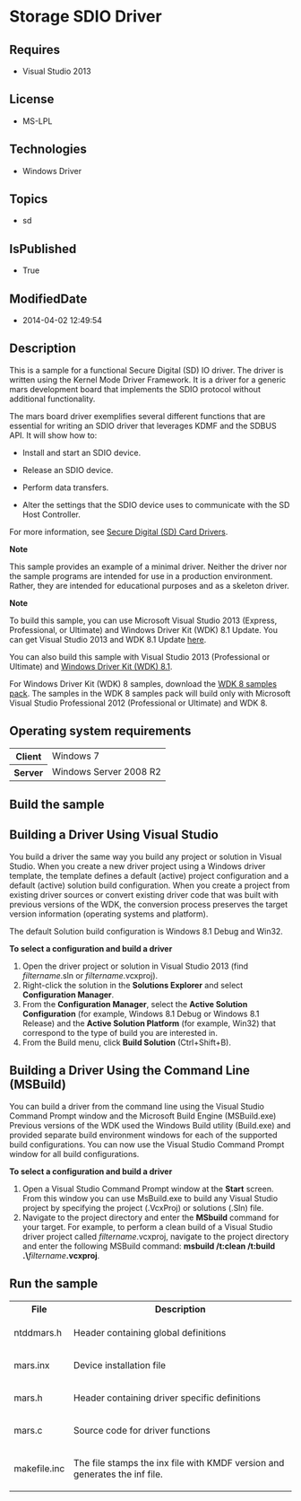 # Storage SDIO Driver
## Requires
* Visual Studio 2013
## License
* MS-LPL
## Technologies
* Windows Driver
## Topics
* sd
## IsPublished
* True
## ModifiedDate
* 2014-04-02 12:49:54
## Description

<div id="mainSection">
<p></p>
<p>This is a sample for a functional Secure Digital (SD) IO driver. The driver is written using the Kernel Mode Driver Framework. It is a driver for a generic mars development board that implements the SDIO protocol without additional functionality.</p>
<p></p>
<p>The mars board driver exemplifies several different functions that are essential for writing an SDIO driver that leverages KDMF and the SDBUS API. It will show how to:</p>
<ul>
<li>
<p>Install and start an SDIO device. </p>
</li><li>
<p>Release an SDIO device.</p>
</li><li>
<p>Perform data transfers.</p>
</li><li>
<p>Alter the settings that the SDIO device uses to communicate with the SD Host Controller.</p>
</li></ul>
<p>For more information, see <a href="http://msdn.microsoft.com/en-us/library/windows/hardware/ff537945">
Secure Digital (SD) Card Drivers</a>.</p>
<p class="note"><b>Note</b>&nbsp;&nbsp; </p>
<p class="note">This sample provides an example of a minimal driver. Neither the driver nor the sample programs are intended for use in a production environment. Rather, they are intended for educational purposes and as a skeleton driver.</p>
<p></p>
<p class="note"><b>Note</b>&nbsp;&nbsp;</p>
<p class="note">To build this sample, you can use Microsoft Visual Studio&nbsp;2013 (Express, Professional, or Ultimate) and Windows Driver Kit (WDK)&nbsp;8.1 Update. You can get Visual Studio&nbsp;2013 and WDK&nbsp;8.1 Update
<a href="http://go.microsoft.com/fwlink/p/?LInkID=239721">here</a>.</p>
<p class="note">You can also build this sample with Visual Studio&nbsp;2013 (Professional or Ultimate) and
<a href="http://go.microsoft.com/fwlink/p/?LInkID=391348">Windows Driver Kit (WDK)&nbsp;8.1</a>.</p>
<p class="note">For Windows Driver Kit (WDK)&nbsp;8 samples, download the <a href=" http://go.microsoft.com/fwlink/?LinkId=317090">
WDK&nbsp;8 samples pack</a>. The samples in the WDK&nbsp;8 samples pack will build only with Microsoft Visual Studio Professional&nbsp;2012 (Professional or Ultimate) and WDK&nbsp;8.</p>
<p></p>
<h2>Operating system requirements</h2>
<table>
<tbody>
<tr>
<th>Client</th>
<td><dt>Windows&nbsp;7 </dt></td>
</tr>
<tr>
<th>Server</th>
<td><dt>Windows Server&nbsp;2008&nbsp;R2 </dt></td>
</tr>
</tbody>
</table>
<h2>Build the sample</h2>
<h2><a id="Building_a_Driver_Using_Visual_Studio"></a><a id="building_a_driver_using_visual_studio"></a><a id="BUILDING_A_DRIVER_USING_VISUAL_STUDIO"></a>Building a Driver Using Visual Studio</h2>
<p>You build a driver the same way you build any project or solution in Visual Studio. When you create a new driver project using a Windows driver template, the template defines a default (active) project configuration and a default (active) solution build
 configuration. When you create a project from existing driver sources or convert existing driver code that was built with previous versions of the WDK, the conversion process preserves the target version information (operating systems and platform).</p>
<p>The default Solution build configuration is Windows&nbsp;8.1 Debug and Win32.</p>
<p class="proch"><b>To select a configuration and build a driver</b></p>
<ol>
<li>Open the driver project or solution in Visual Studio&nbsp;2013 (find <i>filtername</i>.sln or
<i>filtername</i>.vcxproj). </li><li>Right-click the solution in the <b>Solutions Explorer</b> and select <b>Configuration Manager</b>.
</li><li>From the <b>Configuration Manager</b>, select the <b>Active Solution Configuration</b> (for example, Windows&nbsp;8.1 Debug or Windows&nbsp;8.1 Release) and the
<b>Active Solution Platform</b> (for example, Win32) that correspond to the type of build you are interested in.
</li><li>From the Build menu, click <b>Build Solution</b> (Ctrl&#43;Shift&#43;B). </li></ol>
<h2><a id="Building_a_Driver_Using_the_Command_Line__MSBuild_"></a><a id="building_a_driver_using_the_command_line__msbuild_"></a><a id="BUILDING_A_DRIVER_USING_THE_COMMAND_LINE__MSBUILD_"></a>Building a Driver Using the Command Line (MSBuild)</h2>
<p>You can build a driver from the command line using the Visual Studio Command Prompt window and the Microsoft Build Engine (MSBuild.exe) Previous versions of the WDK used the Windows Build utility (Build.exe) and provided separate build environment windows
 for each of the supported build configurations. You can now use the Visual Studio Command Prompt window for all build configurations.</p>
<p class="proch"><b>To select a configuration and build a driver</b></p>
<ol>
<li>Open a Visual Studio Command Prompt window at the <b>Start</b> screen. From this window you can use MsBuild.exe to build any Visual Studio project by specifying the project (.VcxProj) or solutions (.Sln) file.
</li><li>Navigate to the project directory and enter the <b>MSbuild</b> command for your target. For example, to perform a clean build of a Visual Studio driver project called
<i>filtername</i>.vcxproj, navigate to the project directory and enter the following MSBuild command:
<b>msbuild /t:clean /t:build .\</b><i>filtername</i><b>.vcxproj</b>. </li></ol>
<h2>Run the sample</h2>
<table>
<tbody>
<tr>
<th>File</th>
<th>Description</th>
</tr>
<tr>
<td>
<p>ntddmars.h </p>
</td>
<td>
<p>Header containing global definitions</p>
</td>
</tr>
<tr>
<td>
<p>mars.inx </p>
</td>
<td>
<p>Device installation file</p>
</td>
</tr>
<tr>
<td>
<p>mars.h </p>
</td>
<td>
<p>Header containing driver specific definitions</p>
</td>
</tr>
<tr>
<td>
<p>mars.c </p>
</td>
<td>
<p>Source code for driver functions</p>
</td>
</tr>
<tr>
<td>
<p>makefile.inc </p>
</td>
<td>
<p>The file stamps the inx file with KMDF version and generates the inf file.</p>
</td>
</tr>
</tbody>
</table>
</div>
